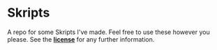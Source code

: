 # Skripts
A repo for some Skripts I've made.
Feel free to use these however you please.
See the [**license**](https://github.com/cheeezburga/Skripts/blob/main/LICENSE) for any further information.
